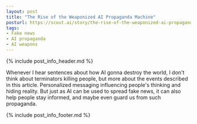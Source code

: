 ```yaml
---
layout: post
title: "The Rise of the Weaponized AI Propaganda Machine"
posturl: https://scout.ai/story/the-rise-of-the-weaponized-ai-propaganda-machine
tags:
- Fake news
- AI propaganda
- AI weapons
---
```


{% include post_info_header.md %}

Whenever I hear sentences about how AI gonna destroy the world, I don't think about terminators killing people, but more about the events described in this article. Personalized messaging influencing people's thinking and hiding reality. But just as AI can be used to spread fake news, it can also help people stay informed, and maybe even guard us from such propaganda.

<!--more-->
{% include post_info_footer.md %}
